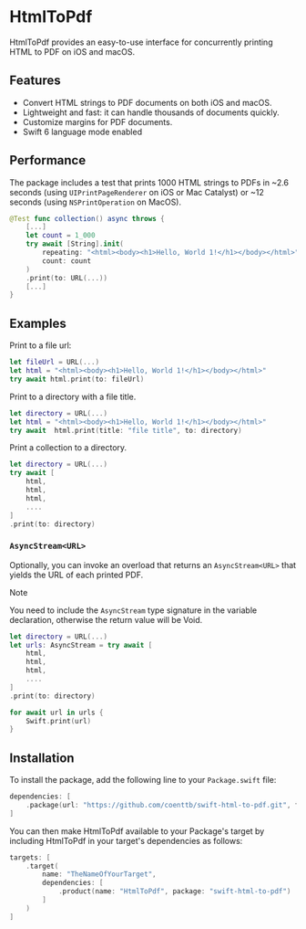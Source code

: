 # HtmlToPdf

HtmlToPdf provides an easy-to-use interface for concurrently printing HTML to PDF on iOS and macOS.

## Features

- Convert HTML strings to PDF documents on both iOS and macOS.
- Lightweight and fast: it can handle thousands of documents quickly.
- Customize margins for PDF documents.
- Swift 6 language mode enabled

## Performance

The package includes a test that prints 1000 HTML strings to PDFs in ~2.6 seconds (using ``UIPrintPageRenderer`` on iOS or Mac Catalyst) or ~12 seconds (using ``NSPrintOperation`` on MacOS).

```swift
@Test func collection() async throws {
    [...]
    let count = 1_000
    try await [String].init(
        repeating: "<html><body><h1>Hello, World 1!</h1></body></html>",
        count: count
    )
    .print(to: URL(...))
    [...]
}
```

## Examples

Print to a file url:
```swift
let fileUrl = URL(...)
let html = "<html><body><h1>Hello, World 1!</h1></body></html>"
try await html.print(to: fileUrl)
```
Print to a directory with a file title.
```swift
let directory = URL(...)
let html = "<html><body><h1>Hello, World 1!</h1></body></html>"
try await  html.print(title: "file title", to: directory)
```

Print a collection to a directory.
```swift
let directory = URL(...)
try await [
    html,
    html,
    html,
    ....
]
.print(to: directory)
```

### ``AsyncStream<URL>``

Optionally, you can invoke an overload that returns an ``AsyncStream<URL>`` that yields the URL of each printed PDF.
> [!NOTE] 
> You need to include the ``AsyncStream`` type signature in the variable declaration, otherwise the return value will be Void.

```swift
let directory = URL(...)
let urls: AsyncStream = try await [
    html,
    html,
    html,
    ....
]
.print(to: directory)

for await url in urls {
    Swift.print(url)
}
```

## Installation

To install the package, add the following line to your `Package.swift` file:

```swift
dependencies: [
    .package(url: "https://github.com/coenttb/swift-html-to-pdf.git", from: "0.1.0")
]
```

You can then make HtmlToPdf available to your Package's target by including HtmlToPdf in your target's dependencies as follows:
```swift
targets: [
    .target(
        name: "TheNameOfYourTarget",
        dependencies: [
            .product(name: "HtmlToPdf", package: "swift-html-to-pdf")
        ]
    )
]
```
